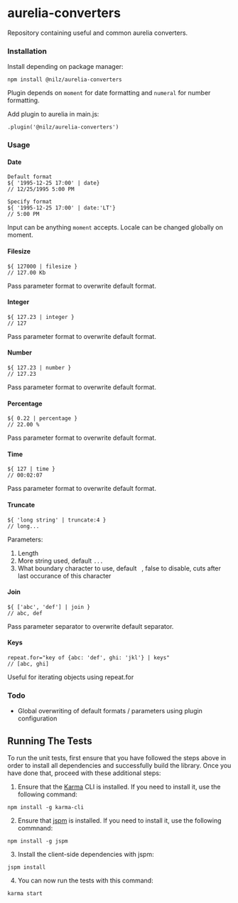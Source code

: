 # aurelia-converters

Repository containing useful and common aurelia converters.

### Installation

Install depending on package manager:

`npm install @nilz/aurelia-converters`

Plugin depends on `moment` for date formatting and `numeral` for number formatting.

Add plugin to aurelia in main.js:

`.plugin('@nilz/aurelia-converters')`

### Usage

#### Date

```
Default format
${ '1995-12-25 17:00' | date}
// 12/25/1995 5:00 PM

Specify format
${ '1995-12-25 17:00' | date:'LT'}
// 5:00 PM
```

Input can be anything `moment` accepts. Locale can be changed globally on moment.

#### Filesize

```
${ 127000 | filesize }
// 127.00 Kb
```

Pass parameter format to overwrite default format.

#### Integer

```
${ 127.23 | integer }
// 127
```

Pass parameter format to overwrite default format.

#### Number

```
${ 127.23 | number }
// 127.23
```

Pass parameter format to overwrite default format.

#### Percentage

```
${ 0.22 | percentage }
// 22.00 %
```

Pass parameter format to overwrite default format.

#### Time

```
${ 127 | time }
// 00:02:07
```

Pass parameter format to overwrite default format.

#### Truncate

```
${ 'long string' | truncate:4 }
// long...
```

Parameters:
1. Length
2. More string used, default `...`
3. What boundary character to use, default ` `, false to disable, cuts after last occurance of this character

#### Join

```
${ ['abc', 'def'] | join }
// abc, def
```

Pass parameter separator to overwrite default separator.

#### Keys

```
repeat.for="key of {abc: 'def', ghi: 'jkl'} | keys"
// [abc, ghi]
```

Useful for iterating objects using repeat.for

### Todo

- Global overwriting of default formats / parameters using plugin configuration

## Running The Tests

To run the unit tests, first ensure that you have followed the steps above in order to install all dependencies and successfully build the library. Once you have done that, proceed with these additional steps:

1. Ensure that the [Karma](http://karma-runner.github.io/) CLI is installed. If you need to install it, use the following command:

  ```shell
  npm install -g karma-cli
  ```
2. Ensure that [jspm](http://jspm.io/) is installed. If you need to install it, use the following commnand:

  ```shell
  npm install -g jspm
  ```
3. Install the client-side dependencies with jspm:

  ```shell
  jspm install
  ```

4. You can now run the tests with this command:

  ```shell
  karma start
  ```
